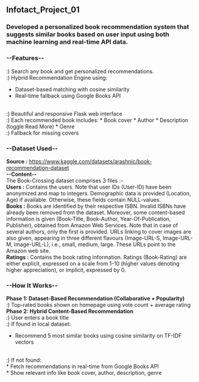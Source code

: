 ## Infotact_Project_01
### Developed a personalized book recommendation system that suggests similar books based on user input using both machine learning and real-time API data. 


### **--Features--**
:) Search any book and get personalized recommendations.
<br>
:) Hybrid Recommendation Engine using:
* Dataset-based matching with cosine similarity
* Real-time fallback using Google Books API
<br>
:) Beautiful and responsive Flask web interface
<br>
:) Each recommended book includes:
* Book cover
* Author
* Description (toggle Read More)
* Genre
<br>
:) Fallback for missing covers
<br>


### **--Dataset Used--**
**Source :** https://www.kaggle.com/datasets/arashnic/book-recommendation-dataset
<br>
**--Content--**
<br>
The Book-Crossing dataset comprises 3 files :-
<br>
**Users :** Contains the users. Note that user IDs (User-ID) have been anonymized and map to integers. Demographic data is provided (Location, Age) if available. Otherwise, these fields contain NULL-values.
<br>
**Books :** Books are identified by their respective ISBN. Invalid ISBNs have already been removed from the dataset. Moreover, some content-based information is given (Book-Title, Book-Author, Year-Of-Publication, Publisher), obtained from Amazon Web Services. Note that in case of several authors, only the first is provided. URLs linking to cover images are also given, appearing in three different flavours (Image-URL-S, Image-URL-M, Image-URL-L), i.e., small, medium, large. These URLs point to the Amazon web site.
<br>
**Ratings :** Contains the book rating information. Ratings (Book-Rating) are either explicit, expressed on a scale from 1-10 (higher values denoting higher appreciation), or implicit, expressed by 0.
<br>

###  **--How It Works--**
**Phase 1: Dataset-Based Recommendation (Collaborative + Popularity)**
<br>
:) Top-rated books shown on homepage using vote count + average rating
<br>
**Phase 2: Hybrid Content-Based Recommendation**
<br>
:) User enters a book title
<br>
:) If found in local dataset:
<br>
* Recommend 5 most similar books using cosine similarity on TF-IDF vectors
<br>
:) If not found:
<br>
* Fetch recommendations in real-time from Google Books API
<br>
* Show relevant info like book cover, author, description, genre
<br>



















